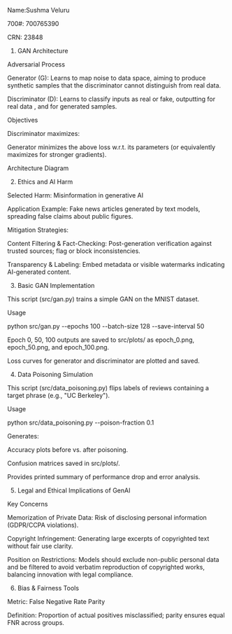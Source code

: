 Name:Sushma Veluru

700#: 700765390

CRN: 23848





1. GAN Architecture

Adversarial Process

Generator (G): Learns to map noise  to data space, aiming to produce synthetic samples  that the discriminator cannot distinguish from real data.

Discriminator (D): Learns to classify inputs as real or fake, outputting  for real data , and  for generated samples.

Objectives

Discriminator maximizes:



Generator minimizes the above loss w.r.t. its parameters (or equivalently maximizes  for stronger gradients).

Architecture Diagram



2. Ethics and AI Harm

Selected Harm: Misinformation in generative AI

Application Example: Fake news articles generated by text models, spreading false claims about public figures.

Mitigation Strategies:

Content Filtering & Fact-Checking: Post-generation verification against trusted sources; flag or block inconsistencies.

Transparency & Labeling: Embed metadata or visible watermarks indicating AI-generated content.

3. Basic GAN Implementation

This script (src/gan.py) trains a simple GAN on the MNIST dataset.

Usage

python src/gan.py --epochs 100 --batch-size 128 --save-interval 50

Epoch 0, 50, 100 outputs are saved to src/plots/ as epoch_0.png, epoch_50.png, and epoch_100.png.

Loss curves for generator and discriminator are plotted and saved.

4. Data Poisoning Simulation

This script (src/data_poisoning.py) flips labels of reviews containing a target phrase (e.g., "UC Berkeley").

Usage

python src/data_poisoning.py --poison-fraction 0.1

Generates:

Accuracy plots before vs. after poisoning.

Confusion matrices saved in src/plots/.

Provides printed summary of performance drop and error analysis.

5. Legal and Ethical Implications of GenAI

Key Concerns

Memorization of Private Data: Risk of disclosing personal information (GDPR/CCPA violations).

Copyright Infringement: Generating large excerpts of copyrighted text without fair use clarity.

Position on Restrictions: Models should exclude non-public personal data and be filtered to avoid verbatim reproduction of copyrighted works, balancing innovation with legal compliance.

6. Bias & Fairness Tools

Metric: False Negative Rate Parity

Definition: Proportion of actual positives misclassified; parity ensures equal FNR across groups.
